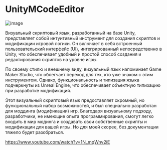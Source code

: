 # UnityMCodeEditor

![image](https://github.com/slavaWins/UnityMCodeEditor/assets/36732624/a21422c5-b542-4c00-9a92-d3953156f373)


Визуальный скриптовый язык, разработанный на базе Unity, представляет собой интуитивный инструмент для создания скриптов и модификации игровой логики. Он включает в себя встроенный пользовательский интерфейс (UI), интегрированный непосредственно в Unity, что обеспечивает удобный и простой способ создания и редактирования скриптов на уровне игры.

По своему стилю и внешнему виду, визуальный язык напоминает Game Maker Studio, что облегчает переход для тех, кто уже знаком с этим инструментом. Однако, функциональность и типизация языка подчеркнуты из Unreal Engine, что обеспечивает объектную типизацию при разработке модификаций.

Этот визуальный скриптовый язык предоставляет скромный, но функциональный набор возможностей, и был специально разработан для моддинга (модификации) игр.
Благодаря визуальному подходу, разработчики, не имеющие опыта программирования, смогут легко входить в мир модинга и создавать свои собственные скрипты и модификации для вашей игры. Но для моей скорее, без документации тяжело будет разобраться.


https://www.youtube.com/watch?v=1N_mqWnv2iE
